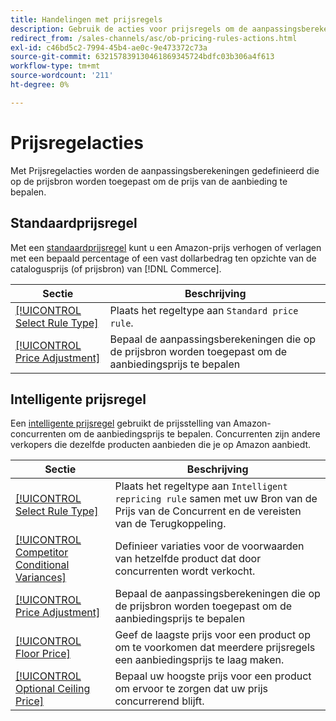```yaml
---
title: Handelingen met prijsregels
description: Gebruik de acties voor prijsregels om de aanpassingsberekeningen te definiëren die op de prijsbron worden toegepast om de Amazon-prijs voor de aanbieding te bepalen.
redirect_from: /sales-channels/asc/ob-pricing-rules-actions.html
exl-id: c46bd5c2-7994-45b4-ae0c-9e473372c73a
source-git-commit: 632157839130461869345724bdfc03b306a4f613
workflow-type: tm+mt
source-wordcount: '211'
ht-degree: 0%

---
```


# Prijsregelacties

Met Prijsregelacties worden de aanpassingsberekeningen gedefinieerd die op de prijsbron worden toegepast om de prijs van de aanbieding te bepalen.

## Standaardprijsregel

Met een [standaardprijsregel](./standard-price-rules.md) kunt u een Amazon-prijs verhogen of verlagen met een bepaald percentage of een vast dollarbedrag ten opzichte van de catalogusprijs (of prijsbron) van [!DNL Commerce].

| Sectie | Beschrijving |
|--- |--- |
| [[!UICONTROL Select Rule Type]](./standard-price-rules.md) | Plaats het regeltype aan `Standard price rule`. |
| [[!UICONTROL Price Adjustment]](./standard-price-rules.md) | Bepaal de aanpassingsberekeningen die op de prijsbron worden toegepast om de aanbiedingsprijs te bepalen |

## Intelligente prijsregel

Een [intelligente prijsregel](./intelligent-repricing-rules.md) gebruikt de prijsstelling van Amazon-concurrenten om de aanbiedingsprijs te bepalen. Concurrenten zijn andere verkopers die dezelfde producten aanbieden die je op Amazon aanbiedt.

| Sectie | Beschrijving |
|--- |--- |
| [[!UICONTROL Select Rule Type]](./intelligent-repricing-rules.md) | Plaats het regeltype aan `Intelligent repricing rule` samen met uw Bron van de Prijs van de Concurrent en de vereisten van de Terugkoppeling. |
| [[!UICONTROL Competitor Conditional Variances]](./competitor-conditional-variances.md) | Definieer variaties voor de voorwaarden van hetzelfde product dat door concurrenten wordt verkocht. |
| [[!UICONTROL Price Adjustment]](./price-adjustment.md) | Bepaal de aanpassingsberekeningen die op de prijsbron worden toegepast om de aanbiedingsprijs te bepalen |
| [[!UICONTROL Floor Price]](./floor-price.md) | Geef de laagste prijs voor een product op om te voorkomen dat meerdere prijsregels een aanbiedingsprijs te laag maken. |
| [[!UICONTROL Optional Ceiling Price]](./optional-ceiling-price.md) | Bepaal uw hoogste prijs voor een product om ervoor te zorgen dat uw prijs concurrerend blijft. |
